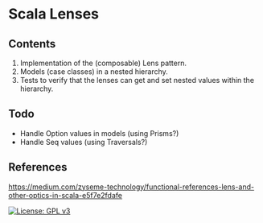 # Scala Lenses

## Contents

1. Implementation of the (composable) Lens pattern.
2. Models (case classes) in a nested hierarchy.
3. Tests to verify that the lenses can get and set nested values within the hierarchy.

## Todo

- Handle Option values in models (using Prisms?)
- Handle Seq values (using Traversals?)

## References
https://medium.com/zyseme-technology/functional-references-lens-and-other-optics-in-scala-e5f7e2fdafe

[![License: GPL v3](https://img.shields.io/badge/License-GPLv3-blue.svg)](https://www.gnu.org/licenses/gpl-3.0)
